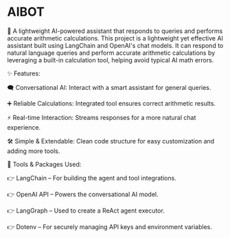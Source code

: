 # AIBOT

🧠  A lightweight AI-powered assistant that responds to queries and performs accurate arithmetic calculations.
This project is a lightweight yet effective AI assistant built using LangChain and OpenAI's chat models. It can respond to natural language queries and perform accurate arithmetic calculations by leveraging a built-in calculation tool, helping avoid typical AI math errors.

✨ Features:

🗨️ Conversational AI: Interact with a smart assistant for general queries.

➕ Reliable Calculations: Integrated tool ensures correct arithmetic results.

⚡️ Real-time Interaction: Streams responses for a more natural chat experience.

🛠️ Simple & Extendable: Clean code structure for easy customization and adding more tools.

🔧 Tools & Packages Used:

👉 LangChain – For building the agent and tool integrations.

👉 OpenAI API – Powers the conversational AI model.

👉 LangGraph – Used to create a ReAct agent executor.

👉 Dotenv – For securely managing API keys and environment variables.
